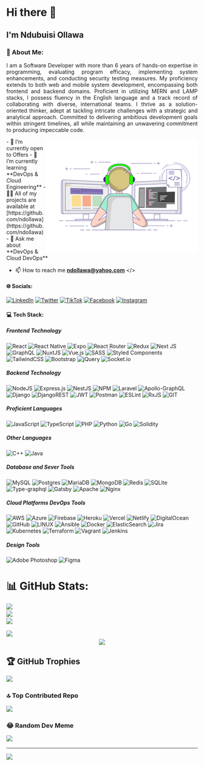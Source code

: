 # Hi there 👋
## I'm <strong>Ndubuisi Ollawa</strong>

### 💫 About Me:
<p align="justify">I am a Software Developer with more than 6 years of hands-on expertise in programming, evaluating program efficacy, implementing system enhancements, and conducting security testing measures. My proficiency extends to both web and mobile system development, encompassing both frontend and backend domains. Proficient in utilizing MERN and LAMP stacks, I possess fluency in the English language and a track record of collaborating with diverse, international teams. I thrive as a solution-oriented thinker, adept at tackling intricate challenges with a strategic and analytical approach. Committed to delivering ambitious development goals within stringent timelines, all while maintaining an unwavering commitment to producing impeccable code.</p>
<div><img align="right" alt="Coding" width="400" src="https://raw.githubusercontent.com/devSouvik/devSouvik/master/gif3.gif">
</div>
<div>
- 🔭 I’m currently open to Offers 
-  🌱 I’m currently learning **DevOps & Cloud Engineering**
- 👨‍💻 All of my projects are available at [https://github.com/ndollawa](https://github.com/ndollawa)
- 💬 Ask me about **DevOps & Cloud DevOps**

 
- 📫 How to reach me **ndollawa@yahoo.com**
</>
<!--<div style="display: flex; align-items: flex-start;"><img src="https://techstack-generator.vercel.app/sass-icon.svg" alt="icon" width="30" height="30" /><img src="https://techstack-generator.vercel.app/react-icon.svg" alt="icon" width="30" height="30" /><img src="https://techstack-generator.vercel.app/redux-icon.svg" alt="icon" width="30" height="30" /><img src="https://techstack-generator.vercel.app/ts-icon.svg" alt="icon" width="30" height="30" /><img src="https://techstack-generator.vercel.app/js-icon.svg" alt="icon" width="30" height="30" /></div><div style="display: flex; align-items: flex-start;"><img src="https://techstack-generator.vercel.app/python-icon.svg" alt="icon" width="30" height="30" /><img src="https://techstack-generator.vercel.app/django-icon.svg" alt="icon" width="30" height="30" /><img src="https://techstack-generator.vercel.app/graphql-icon.svg" alt="icon" width="30" height="30" /><img src="https://techstack-generator.vercel.app/docker-icon.svg" alt="icon" width="30" height="30" /><img src="https://techstack-generator.vercel.app/github-icon.svg" alt="icon" width="30" height="30" /></div><div style="display: flex; align-items: flex-start;"><img src="https://techstack-generator.vercel.app/aws-icon.svg" alt="icon" width="30" height="30" /><img src="https://techstack-generator.vercel.app/restapi-icon.svg" alt="icon" width="30" height="30" /><img src="https://techstack-generator.vercel.app/kubernetes-icon.svg" alt="icon" width="30" height="30" /><img src="https://techstack-generator.vercel.app/mysql-icon.svg" alt="icon" width="30" height="30" /><img src="https://techstack-generator.vercel.app/nginx-icon.svg" alt="icon" width="30" height="30" /></div>-->

#### 🌐 Socials:
<span>[![LinkedIn](https://img.shields.io/badge/LinkedIn-%230077B5.svg?logo=linkedin&logoColor=white)](https://linkedin.com/in/Ndollawa)</span><span>
[![Twitter](https://img.shields.io/badge/Twitter-%231DA1F2.svg?logo=Twitter&logoColor=white)](https://twitter.com/ndollawaO)</span> [![TikTok](https://img.shields.io/badge/TikTok-%23000000.svg?logo=TikTok&logoColor=white)](https://tiktok.com/@ndollawa) [![Facebook](https://img.shields.io/badge/Facebook-%231877F2.svg?logo=Facebook&logoColor=white)](https://facebook.com/Ndollawa) [![Instagram](https://img.shields.io/badge/Instagram-%23E4405F.svg?logo=Instagram&logoColor=white)](https://instagram.com/Ndollawa) 

#### 💻 Tech Stack:
##### Frontend Technology
![React](https://img.shields.io/badge/react-%2320232a.svg?style=plastic&logo=react&logoColor=%2361DAFB) ![React Native](https://img.shields.io/badge/react_native-%2320232a.svg?style=plastic&logo=react&logoColor=%2361DAFB) ![Expo](https://img.shields.io/badge/expo-1C1E24?style=plastic&logo=expo&logoColor=#D04A37) ![React Router](https://img.shields.io/badge/React_Router-CA4245?style=plastic&logo=react-router&logoColor=white) ![Redux](https://img.shields.io/badge/redux-%23593d88.svg?style=plastic&logo=redux&logoColor=white) ![Next JS](https://img.shields.io/badge/Next-black?style=plastic&logo=next.js&logoColor=white)![GraphQL](https://img.shields.io/badge/-GraphQL-E10098?style=plastic&logo=graphql&logoColor=white) ![NuxtJS](https://img.shields.io/badge/Nuxt-black?style=plastic&logo=nuxt.js&logoColor=white) ![Vue.js](https://img.shields.io/badge/vuejs-%2335495e.svg?style=plastic&logo=vuedotjs&logoColor=%234FC08D) ![SASS](https://img.shields.io/badge/SASS-hotpink.svg?style=plastic&logo=SASS&logoColor=white) ![Styled Components](https://img.shields.io/badge/styled--components-DB7093?style=plastic&logo=styled-components&logoColor=white) ![TailwindCSS](https://img.shields.io/badge/tailwindcss-%2338B2AC.svg?style=plastic&logo=tailwind-css&logoColor=white) ![Bootstrap](https://img.shields.io/badge/bootstrap-%23563D7C.svg?style=plastic&logo=bootstrap&logoColor=white) ![jQuery](https://img.shields.io/badge/jquery-%230769AD.svg?style=plastic&logo=jquery&logoColor=white) ![Socket.io](https://img.shields.io/badge/Socket.io-black?style=plastic&logo=socket.io&badgeColor=010101)
##### Backend Technology
![NodeJS](https://img.shields.io/badge/node.js-6DA55F?style=plastic&logo=node.js&logoColor=white) ![Express.js](https://img.shields.io/badge/express.js-%23404d59.svg?style=plastic&logo=express&logoColor=%2361DAFB) ![NestJS](https://img.shields.io/badge/nestjs-%23E0234E.svg?style=plastic&logo=nestjs&logoColor=white) ![NPM](https://img.shields.io/badge/NPM-%23000000.svg?style=plastic&logo=npm&logoColor=white) ![Laravel](https://img.shields.io/badge/laravel-%23FF2D20.svg?style=plastic&logo=laravel&logoColor=white) ![Apollo-GraphQL](https://img.shields.io/badge/-ApolloGraphQL-311C87?style=plastic&logo=apollo-graphql) ![Django](https://img.shields.io/badge/django-%23092E20.svg?style=plastic&logo=django&logoColor=white) ![DjangoREST](https://img.shields.io/badge/DJANGO-REST-ff1709?style=plastic&logo=django&logoColor=white&color=ff1709&labelColor=gray) ![JWT](https://img.shields.io/badge/JWT-black?style=plastic&logo=JSON%20web%20tokens) ![Postman](https://img.shields.io/badge/Postman-FF6C37?style=plastic&logo=postman&logoColor=white) ![ESLint](https://img.shields.io/badge/ESLint-4B3263?style=plastic&logo=eslint&logoColor=white) ![RxJS](https://img.shields.io/badge/rxjs-%23B7178C.svg?style=plastic&logo=reactivex&logoColor=white) ![GIT](https://img.shields.io/badge/Git-fc6d26?style=plastic&logo=git&logoColor=white)
##### Proficient Languages
![JavaScript](https://img.shields.io/badge/javascript-%23323330.svg?style=plastic&logo=javascript&logoColor=%23F7DF1E) ![TypeScript](https://img.shields.io/badge/typescript-%23007ACC.svg?style=plastic&logo=typescript&logoColor=white) ![PHP](https://img.shields.io/badge/php-%23777BB4.svg?style=plastic&logo=php&logoColor=white) ![Python](https://img.shields.io/badge/python-3670A0?style=plastic&logo=python&logoColor=ffdd54 ) ![Go](https://img.shields.io/badge/go-%2300ADD8.svg?style=plastic&logo=go&logoColor=white) ![Solidity](https://img.shields.io/badge/Solidity-%23363636.svg?style=plastic&logo=solidity&logoColor=white) 
##### Other Languages
![C++](https://img.shields.io/badge/c++-%2300599C.svg?style=plastic&logo=c%2B%2B&logoColor=white) ![Java](https://img.shields.io/badge/java-%23ED8B00.svg?style=plastic&logo=java&logoColor=white)
##### Database and Sever Tools 
![MySQL](https://img.shields.io/badge/mysql-%2300f.svg?style=plastic&logo=mysql&logoColor=white) ![Postgres](https://img.shields.io/badge/postgres-%23316192.svg?style=plastic&logo=postgresql&logoColor=white) ![MariaDB](https://img.shields.io/badge/MariaDB-003545?style=plastic&logo=mariadb&logoColor=white) ![MongoDB](https://img.shields.io/badge/MongoDB-%234ea94b.svg?style=plastic&logo=mongodb&logoColor=white) ![Redis](https://img.shields.io/badge/redis-%23DD0031.svg?style=plastic&logo=redis&logoColor=white) ![SQLite](https://img.shields.io/badge/sqlite-%2307405e.svg?style=plastic&logo=sqlite&logoColor=white) ![Type-graphql](https://img.shields.io/badge/-TypeGraphQL-%23C04392?style=plastic) ![Gatsby](https://img.shields.io/badge/Gatsby-%23663399.svg?style=plastic&logo=gatsby&logoColor=white) ![Apache](https://img.shields.io/badge/apache-%23D42029.svg?style=plastic&logo=apache&logoColor=white) ![Nginx](https://img.shields.io/badge/nginx-%23009639.svg?style=plastic&logo=nginx&logoColor=white) 
##### Cloud Platforms DevOps Tools
![AWS](https://img.shields.io/badge/AWS-%23FF9900.svg?style=plastic&logo=amazon-aws&logoColor=white) ![Azure](https://img.shields.io/badge/azure-%230072C6.svg?style=plastic&logo=azure-devops&logoColor=white) ![Firebase](https://img.shields.io/badge/firebase-%23039BE5.svg?style=plastic&logo=firebase) ![Heroku](https://img.shields.io/badge/heroku-%23430098.svg?style=plastic&logo=heroku&logoColor=white) ![Vercel](https://img.shields.io/badge/vercel-%23000000.svg?style=plastic&logo=vercel&logoColor=white) ![Netlify](https://img.shields.io/badge/netlify-%23000000.svg?style=plastic&logo=netlify&logoColor=#00C7B7) ![DigitalOcean](https://img.shields.io/badge/DigitalOcean-%230167ff.svg?style=plastic&logo=digitalOcean&logoColor=white) ![GitHub](https://img.shields.io/badge/GitHub-%23121011.svg?style=plastic&logo=github&logoColor=white) ![LINUX](https://img.shields.io/badge/Linux-FCC624?style=plastic&logo=linux&logoColor=black) ![Ansible](https://img.shields.io/badge/ansible-%231A1918.svg?style=plastic&logo=ansible&logoColor=white) ![Docker](https://img.shields.io/badge/docker-%230db7ed.svg?style=plastic&logo=docker&logoColor=white) ![ElasticSearch](https://img.shields.io/badge/-ElasticSearch-005571?style=plastic&logo=elasticsearch) ![Jira](https://img.shields.io/badge/jira-%230A0FFF.svg?style=plastic&logo=jira&logoColor=white) ![Kubernetes](https://img.shields.io/badge/kubernetes-%23326ce5.svg?style=plastic&logo=kubernetes&logoColor=white) ![Terraform](https://img.shields.io/badge/terraform-%235835CC.svg?style=plastic&logo=terraform&logoColor=white) ![Vagrant](https://img.shields.io/badge/vagrant-%231563FF.svg?style=plastic&logo=vagrant&logoColor=white) ![Jenkins](https://img.shields.io/badge/jenkins-%232C5263.svg?style=plastic&logo=jenkins&logoColor=white)
##### Design Tools
![Adobe Photoshop](https://img.shields.io/badge/adobephotoshop-%2331A8FF.svg?style=plastic&logo=adobephotoshop&logoColor=white) ![Figma](https://img.shields.io/badge/figma-%23F24E1E.svg?style=plastic&logo=figma&logoColor=white)


# 📊 GitHub Stats:
![](https://github-readme-stats.vercel.app/api?username=Ndollawa&theme=default&hide_border=false&include_all_commits=false&count_private=true)<br/>
![](https://github-readme-streak-stats.herokuapp.com/?user=Ndollawa&theme=default&hide_border=false)<br/>
![](https://github-readme-stats.vercel.app/api/top-langs/?username=Ndollawa&theme=default&hide_border=false&include_all_commits=false&count_private=true&layout=compact)

<img src="https://user-images.githubusercontent.com/73097560/115834477-dbab4500-a447-11eb-908a-139a6edaec5c.gif">
<div align="center">
<a href="https://github.com/ndollawa">
<!-- <img align="center" src="http://github-profile-summary-cards.vercel.app/api/cards/productive-time?username=ndollawa&theme=2077" height="180em" /> -->
<img align="center" src="http://github-profile-summary-cards.vercel.app/api/cards/profile-details?username=ndollawa&theme=2077" height="180em" /></a>
</div>

## 🏆 GitHub Trophies
![](https://github-profile-trophy.vercel.app/?username=Ndollawa&theme=radical&no-frame=false&no-bg=true&margin-w=4)

### 🔝 Top Contributed Repo
![](https://github-contributor-stats.vercel.app/api?username=Ndollawa&limit=5&theme=dark&combine_all_yearly_contributions=true)



### 😂 Random Dev Meme
<img src='https://randommeme-five.vercel.app/' style="height: 400px;"/>

---
[![](https://visitcount.itsvg.in/api?id=Ndollawa&icon=0&color=0)](https://visitcount.itsvg.in)

